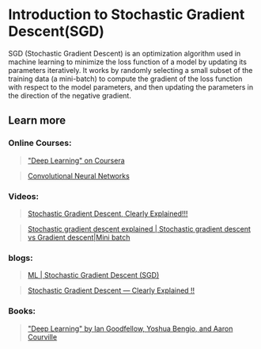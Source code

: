 # Introduction to Stochastic Gradient Descent(SGD)
SGD (Stochastic Gradient Descent) is an optimization algorithm used in machine learning to minimize the loss function of a model by updating its parameters iteratively. It works by randomly selecting a small subset of the training data (a mini-batch) to compute the gradient of the loss function with respect to the model parameters, and then updating the parameters in the direction of the negative gradient.

## Learn more
### Online Courses:
>["Deep Learning" on Coursera](https://in.coursera.org/specializations/deep-learning)

>[Convolutional Neural Networks](https://in.coursera.org/learn/convolutional-neural-networks)

>
### Videos:
>[Stochastic Gradient Descent, Clearly Explained!!!](https://youtu.be/vMh0zPT0tLI)

>[Stochastic gradient descent explained | Stochastic gradient descent vs Gradient descent|Mini batch](https://youtu.be/7QzNifIDXDw)
### blogs:
>[ML | Stochastic Gradient Descent (SGD)](https://www.geeksforgeeks.org/ml-stochastic-gradient-descent-sgd/)

>[Stochastic Gradient Descent — Clearly Explained !!](https://towardsdatascience.com/stochastic-gradient-descent-clearly-explained-53d239905d31)
### Books:
>["Deep Learning" by Ian Goodfellow, Yoshua Bengio, and Aaron Courville](https://www.amazon.in/Deep-Learning-Ian-Goodfellow/dp/0262035618)
